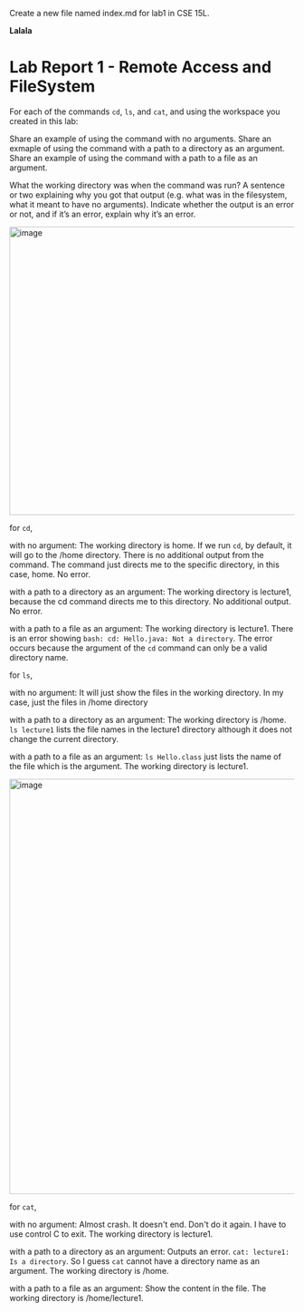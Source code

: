 Create a new file named index.md for lab1 in CSE 15L.

**Lalala**

# Lab Report 1 - Remote Access and FileSystem


For each of the commands `cd`, `ls`, and `cat`, and using the workspace you created in this lab:

Share an example of using the command with no arguments.
Share an exmaple of using the command with a path to a directory as an argument.
Share an example of using the command with a path to a file as an argument.

What the working directory was when the command was run?
A sentence or two explaining why you got that output (e.g. what was in the filesystem, what it meant to have no arguments).
Indicate whether the output is an error or not, and if it’s an error, explain why it’s an error.

<img width="509" alt="image" src="https://github.com/junyuelin/cse15l-lab-reports/assets/97243889/b6276b5b-e7ec-4f77-a457-dff039374e40">

for `cd`,

with no argument: The working directory is home. If we run `cd`, by default, it will go to the /home directory. There is no additional output from the command. The command just directs me to the specific directory, in this case, home. No error. 

with a path to a directory as an argument: The working directory is lecture1, because the cd command directs me to this directory. No additional output. No error. 

with a path to a file as an argument: The working directory is lecture1. There is an error showing `bash: cd: Hello.java: Not a directory`. The error occurs because the argument of the `cd` command can only be a valid directory name. 

for `ls`,

with no argument: It will just show the files in the working directory. In my case, just the files in /home directory 

with a path to a directory as an argument: The working directory is /home. `ls lecture1` lists the file names in the lecture1 directory although it does not change the current directory. 

with a path to a file as an argument: `ls Hello.class` just lists the name of the file which is the argument. The working directory is lecture1.

<img width="733" alt="image" src="https://github.com/junyuelin/cse15l-lab-reports/assets/97243889/e41a0ac1-60a7-4911-bedf-372c4dcf3cab">

for `cat`,

with no argument: Almost crash. It doesn't end. Don't do it again. I have to use control C to exit. The working directory is lecture1.

with a path to a directory as an argument: Outputs an error. `cat: lecture1: Is a directory`. So I guess `cat` cannot have a directory name as an argument. The working directory is /home. 

with a path to a file as an argument: Show the content in the file. The working directory is /home/lecture1.
